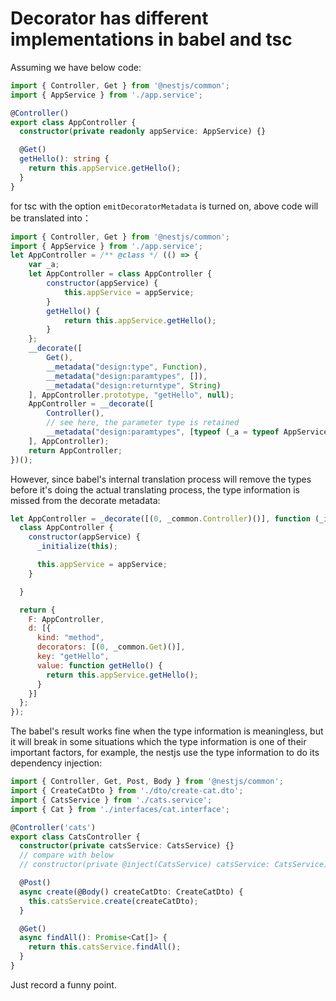 # Decorator has different implementations in babel and tsc

Assuming we have below code:

```ts
import { Controller, Get } from '@nestjs/common';
import { AppService } from './app.service';

@Controller()
export class AppController {
  constructor(private readonly appService: AppService) {}

  @Get()
  getHello(): string {
    return this.appService.getHello();
  }
}
```

for tsc with the option `emitDecoratorMetadata` is turned on, above code will be translated into：

```js
import { Controller, Get } from '@nestjs/common';
import { AppService } from './app.service';
let AppController = /** @class */ (() => {
    var _a;
    let AppController = class AppController {
        constructor(appService) {
            this.appService = appService;
        }
        getHello() {
            return this.appService.getHello();
        }
    };
    __decorate([
        Get(),
        __metadata("design:type", Function),
        __metadata("design:paramtypes", []),
        __metadata("design:returntype", String)
    ], AppController.prototype, "getHello", null);
    AppController = __decorate([
        Controller(),
        // see here, the parameter type is retained
        __metadata("design:paramtypes", [typeof (_a = typeof AppService !== "undefined" && AppService) === "function" ? _a : Object])
    ], AppController);
    return AppController;
})();
```

However, since babel's internal translation process will remove the types before it's doing the actual translating process, the type information is missed from the decorate metadata:

```js
let AppController = _decorate([(0, _common.Controller)()], function (_initialize) {
  class AppController {
    constructor(appService) {
      _initialize(this);

      this.appService = appService;
    }

  }

  return {
    F: AppController,
    d: [{
      kind: "method",
      decorators: [(0, _common.Get)()],
      key: "getHello",
      value: function getHello() {
        return this.appService.getHello();
      }
    }]
  };
});
```

The babel's result works fine when the type information is meaningless, but it will break in some situations which the type information is one of their important factors, for example, the nestjs use the type information to do its dependency injection:

```ts
import { Controller, Get, Post, Body } from '@nestjs/common';
import { CreateCatDto } from './dto/create-cat.dto';
import { CatsService } from './cats.service';
import { Cat } from './interfaces/cat.interface';

@Controller('cats')
export class CatsController {
  constructor(private catsService: CatsService) {}
  // compare with below
  // constructor(private @inject(CatsService) catsService: CatsService) {}

  @Post()
  async create(@Body() createCatDto: CreateCatDto) {
    this.catsService.create(createCatDto);
  }

  @Get()
  async findAll(): Promise<Cat[]> {
    return this.catsService.findAll();
  }
}
```

Just record a funny point.
